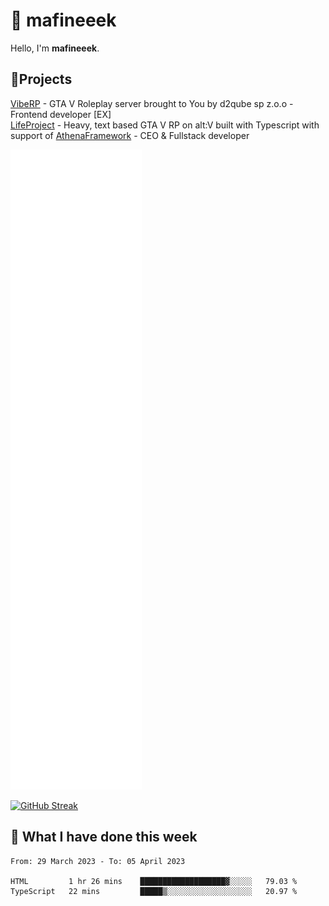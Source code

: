 # 👋 mafineeek
Hello, I'm **mafineeek**.

## 📝Projects

[VibeRP](https://v-rp.pl) - GTA V Roleplay server brought to You by d2qube sp z.o.o - Frontend developer [EX]
<br>
[LifeProject](https://github.com/LifeProject-Roleplay/) - Heavy, text based GTA V RP on alt:V built with Typescript with support of [AthenaFramework](https://github.com/Athena-Roleplay-Framework/) - CEO & Fullstack developer

![](./github-metrics.svg)

[![GitHub Streak](https://streak-stats.demolab.com/?user=mafineeek)](https://git.io/streak-stats)

## 📰 What I have done this week
<!--START_SECTION:waka-->

```text
From: 29 March 2023 - To: 05 April 2023

HTML         1 hr 26 mins    ███████████████████▓░░░░░   79.03 %
TypeScript   22 mins         █████▒░░░░░░░░░░░░░░░░░░░   20.97 %
```

<!--END_SECTION:waka-->
